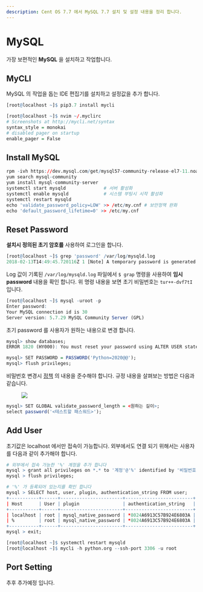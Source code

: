```yaml
---
description: Cent OS 7.7 에서 MySQL 7.7 설치 및 설정 내용을 정리 합니다.
---
```


# MySQL

가장 보편적인 **MySQL** 을 설치하고 작업합니다.

## MyCLI

MySQL 의 작업을 돕는 IDE 편집기를 설치하고 설정값을 추가 합니다.

```r
[root@localhost ~]$ pip3.7 install mycli

[root@localhost ~]$ nvim ~/.myclirc
# Screenshots at http://mycli.net/syntax
syntax_style = monokai
# disabled pager on startup
enable_pager = False
```

## Install MySQL

```r
rpm -ivh https://dev.mysql.com/get/mysql57-community-release-el7-11.noarch.rpm
yum search mysql-community
yum install mysql-community-server
systemctl start mysqld              # 서버 활성화
systemctl enable mysqld             # 시스템 부팅시 시작 활성화
systemctl restart mysqld
echo 'validate_password_policy=LOW' >> /etc/my.cnf # 보안정책 완화
echo 'default_password_lifetime=0' >> /etc/my.cnf
```

## Reset Password

**설치시 정의된 초기 암호를** 사용하여 로그인을 합니다.

```r
[root@localhost ~]$ grep 'password' /var/log/mysqld.log 
2018-02-13T14:49:45.720116Z 1 [Note] A temporary password is generated for root@localhost: tur++-dvf7tI
```

Log 값이 기록된 `/var/log/mysqld.log` 파일에서 `$ grap` 명령을 사용하여 **임시 password** 내용을 확인 합니다. 위 명령 내용을 보면 초기 비밀번호는 `tur++-dvf7tI` 입니다.

```r
[root@localhost ~]$ mysql -uroot -p
Enter password: 
Your MySQL connection id is 30
Server version: 5.7.29 MySQL Community Server (GPL)
```

초기 password 를 사용자가 원하는 내용으로 변경 합니다.

```r
mysql> show databases;
ERROR 1820 (HY000): You must reset your password using ALTER USER statement before executing this statement.

mysql> SET PASSWORD = PASSWORD('Python=2020@@');
mysql> flush privileges;
```

비밀번호 변경시 [정책](https://kamang-it.tistory.com/entry/MySQL%ED%8C%A8%EC%8A%A4%EC%9B%8C%EB%93%9C-%EC%A0%95%EC%B1%85-%ED%99%95%EC%9D%B8-%EB%B3%80%EA%B2%BD%ED%95%98%EA%B8%B0) 의 내용을 준수해야 합니다. 규정 내용을 살펴보는 방법은 다음과 같습니다.

<figure class="align-center">
  <img src="{{site.baseurl}}/assets/images/os/mysql_valid.png">
  <figcaption></figcaption>
</figure>

```r
mysql> SET GLOBAL validate_password_length = <원하는 길이>;
select password('<테스트할 패스워드>');
```

## Add User

초기값은 localhost 에서만 접속이 가능합니다. 외부에서도 연결 되기 위해서는 사용자를 다음과 같이 추가해야 합니다.

```r
# 외부에서 접속 가능한 '%' 계정을 추가 합니다
mysql > grant all privileges on *.* to '계정'@'%' identified by '비밀번호'; 
mysql > flush privileges;

# '%' 가 등록되어 있는지를 확인 합니다
mysql > SELECT host, user, plugin, authentication_string FROM user;
+-----------+------+-----------------------+-------------------------+
| Host      | User | plugin                | authentication_string   |
+-----------+------+-----------------------+-------------------------+
| localhost | root | mysql_native_password | *8024A6913C57B924E6803A |
| %         | root | mysql_native_password | *8024A6913C57B924E6803A |
+-----------+------+-----------------------+-------------------------+
mysql > exit;

[root@localhost ~]$ systemctl restart mysqld
[root@localhost ~]$ mycli -h python.org --ssh-port 3306 -u root
```

## Port Setting
추후 추가예정 입니다.
